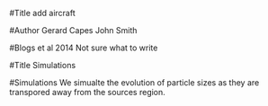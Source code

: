 
#Title
add aircraft

#Author
Gerard Capes
John Smith

#Blogs et al 2014
Not sure what to write 

#Title 
Simulations


#Simulations
We simualte the evolution of particle sizes as they are transpored away from the sources region. 



